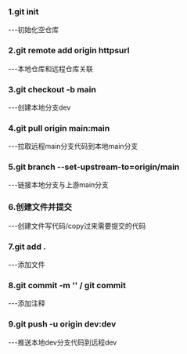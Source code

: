 ### 1.git init 
---初始化空仓库

### 2.git remote add origin httpsurl
---本地仓库和远程仓库关联

### 3.git checkout -b main
---创建本地分支dev 

### 4.git pull origin main:main
---拉取远程main分支代码到本地main分支

### 5.git branch --set-upstream-to=origin/main
---链接本地分支与上游main分支

### 6.创建文件并提交
---创建文件写代码/copy过来需要提交的代码

### 7.git add .
---添加文件

### 8.git commit -m '' / git commit   
---添加注释

### 9.git push -u origin dev:dev
---推送本地dev分支代码到远程dev
